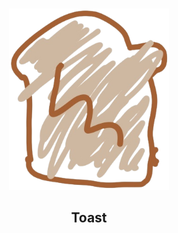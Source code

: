 <br />

<div align="center">
  
<a href="https://github.com/The-Toast"><img src="https://raw.githubusercontent.com/The-Toast/.github/main/assets/logo.png" width="256" /></a>
<h2>Toast</h2>

</div>

<br />

